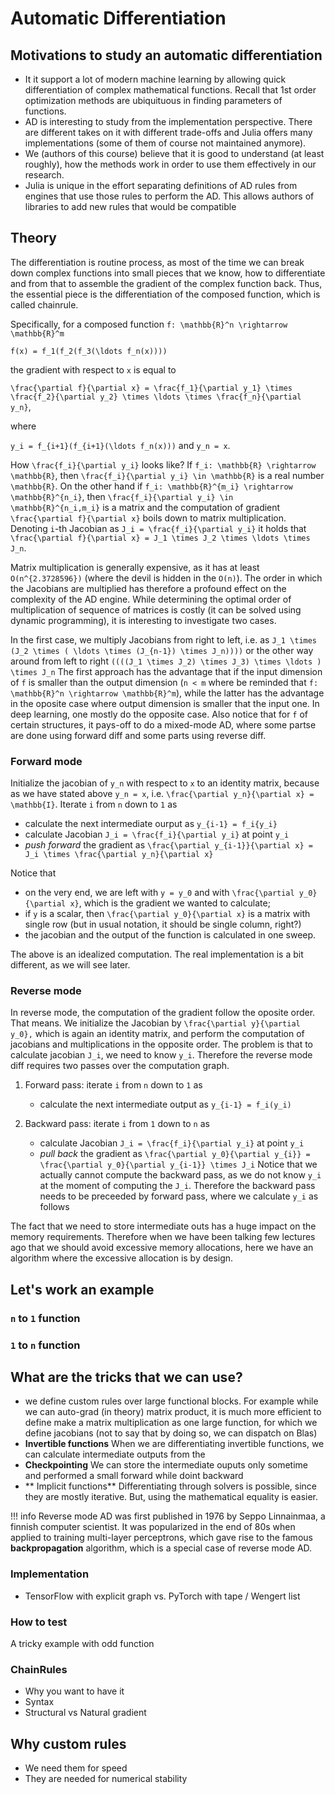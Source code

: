 <!-- I have once seen a nice tutorial / lecture on AD by Matthew Johnson, but I cannot find it anymore.  -->
# Automatic Differentiation

## Motivations to study an automatic differentiation
- It it support a lot of modern machine learning by allowing quick differentiation of complex mathematical functions. Recall that 1st order optimization methods are ubiquituous in finding parameters of functions.
- AD is interesting to study from the implementation perspective. There are different takes on it with different trade-offs and Julia offers many implementations (some of them of course not maintained anymore).
- We (authors of this course) believe that it is good to understand (at least roughly), how the methods work in order to use them effectively in our research.
- Julia is unique in the effort separating definitions of AD rules from engines that use those rules to perform the AD. This allows authors of libraries to add new rules that would be compatible 

## Theory
The differentiation is routine process, as most of the time we can break down complex functions into small pieces that we know, how to differentiate and from that to assemble the gradient of the complex function back. Thus, the essential piece is the differentiation of the composed function, which is called chainrule.

Specifically, for a composed function ``f: \mathbb{R}^n \rightarrow \mathbb{R}^m``

``f(x) = f_1(f_2(f_3(\ldots f_n(x))))`` 

the gradient with respect to `x` is equal to

``\frac{\partial f}{\partial x} = \frac{f_1}{\partial y_1} \times \frac{f_2}{\partial y_2} \times \ldots \times \frac{f_n}{\partial y_n}``, 

where

``y_i = f_{i+1}(f_{i+1}(\ldots f_n(x)))`` and ``y_n = x``.

How ``\frac{f_i}{\partial y_i}`` looks like? If ``f_i: \mathbb{R} \rightarrow \mathbb{R}``, then ``\frac{f_i}{\partial y_i} \in \mathbb{R}`` is a real number ``\mathbb{R}``. On the other hand if ``f_i: \mathbb{R}^{m_i} \rightarrow \mathbb{R}^{n_i}``, then ``\frac{f_i}{\partial y_i} \in \mathbb{R}^{n_i,m_i}`` is a matrix and the computation of gradient ``\frac{\partial f}{\partial x}`` boils down to matrix multiplication. Denoting `i`-th Jacobian as ``J_i = \frac{f_i}{\partial y_i}`` it holds that ``\frac{\partial f}{\partial x} = J_1 \times J_2 \times \ldots \times J_n``. 

Matrix multiplication is generally expensive, as it has at least ``O(n^{2.3728596})`` (where the devil is hidden in the ``O(n)``). The order in which the Jacobians are multiplied has therefore a profound effect on the complexity of the AD engine. While determining the optimal order of multiplication of sequence of matrices is costly (it can be solved using dynamic programming), it is interesting to investigate two cases.

In the first case, we multiply Jacobians from right to left, i.e. as 
``J_1 \times (J_2 \times ( \ldots \times (J_{n-1}) \times J_n))))``
or the other way around from left to right
``((((J_1 \times J_2) \times J_3) \times \ldots ) \times J_n``
The first approach has the advantage that if the input dimension of ``f`` is smaller than the output dimension (``n < m`` where be reminded that ``f: \mathbb{R}^n \rightarrow \mathbb{R}^m``), while the latter has the advantage in the oposite case where output dimension is smaller that the input one. In deep learning, one mostly do the opposite case. Also notice that for `f` of certain structures, it pays-off to do a mixed-mode AD, where some partse are done using forward diff and some parts using reverse diff. 

### Forward mode
Initialize the jacobian of ``y_n`` with respect to ``x`` to an identity matrix, because as we have stated above ``y_n = x``, i.e. ``\frac{\partial y_n}{\partial x} = \mathbb{I}``.
Iterate `i` from `n` down to `1` as
- calculate the next intermediate ourput as ``y_{i-1} = f_i{y_i}`` 
- calculate Jacobian ``J_i = \frac{f_i}{\partial y_i}`` at point ``y_i``
- *push forward* the gradient as ``\frac{\partial y_{i-1}}{\partial x} = J_i \times \frac{\partial y_n}{\partial x}``

Notice that 
- on the very end, we are left with `y = y_0` and with ``\frac{\partial y_0}{\partial x}``, which is the gradient we wanted to calculate;
- if `y` is a scalar, then ``\frac{\partial y_0}{\partial x}`` is a matrix with single row (but in usual notation, it should be single column, right?)
- the jacobian and the output of the function is calculated in one sweep.

The above is an idealized computation. The real implementation is a bit different, as we will see later.

### Reverse mode
In reverse mode, the computation of the gradient follow the oposite order. That means.
We initialize the Jacobian by ``\frac{\partial y}{\partial y_0},`` which is again an identity matrix, and perform the computation of jacobians and multiplications in the opposite order. The problem is that to calculate jacobian ``J_i``, we need to know ``y_i``. Therefore the reverse mode diff requires two passes over the computation graph.

1. Forward pass: iterate `i` from `n` down to `1` as
    - calculate the next intermediate output as ``y_{i-1} = f_i(y_i)`` 

2. Backward pass: iterate `i` from `1` down to `n` as
    - calculate Jacobian ``J_i = \frac{f_i}{\partial y_i}`` at point ``y_i``
    - *pull back* the gradient as ``\frac{\partial y_0}{\partial y_{i}} = \frac{\partial y_0}{\partial y_{i-1}} \times J_i``
    Notice that we actually cannot compute the backward pass, as we do not know ``y_i`` at the moment of computing the `J_i`. Therefore the backward pass needs to be preceeded by forward pass, where we calculate ``y_i`` as follows


The fact that we need to store intermediate outs has a huge impact on the memory requirements. Therefore when we have been talking few lectures ago that we should avoid excessive memory allocations, here we have an algorithm where the excessive allocation is by design. 

## Let's work an example 

### `n` to `1` function 

### `1` to `n` function 

## What are the tricks that we can use?
- we define custom rules over large functional blocks. For example while we can auto-grad (in theory) matrix product, it is much more efficient to define make a matrix multiplication as one large function, for which we define jacobians (not to say that by doing so, we can dispatch on Blas)
- **Invertible functions** When we are differentiating invertible functions, we can calculate intermediate outputs from the 
- **Checkpointing** We can store the intermediate ouputs only sometime and performed a small forward while doint backward
- ** Implicit functions** Differentiating through solvers is possible, since they are mostly iterative. But, using the mathematical equality is easier.

!!! info
    Reverse mode AD was first published in 1976 by Seppo Linnainmaa, a finnish computer scientist. It was popularized in the end of 80s when applied to training multi-layer perceptrons, which gave rise to the famous **backpropagation** algorithm, which is a special case of reverse mode AD.

### Implementation
- TensorFlow with explicit graph vs. PyTorch with tape / Wengert list

### How to test
A tricky example with odd function


### ChainRules
- Why you want to have it
- Syntax
- Structural vs Natural gradient

## Why custom rules
- We need them for speed
- They are needed for numerical stability

